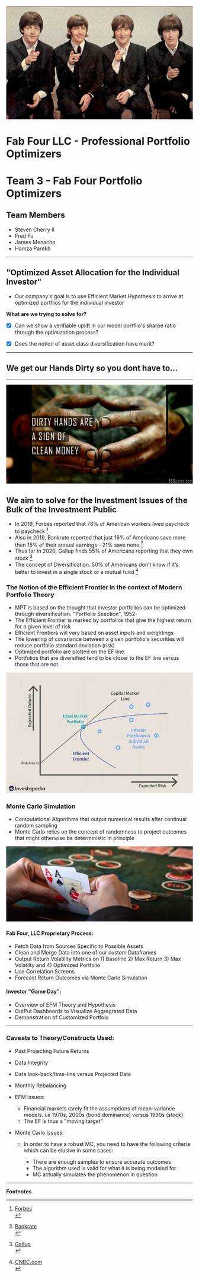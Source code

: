 

![](thebeatles2.jpg)




# Fab Four LLC - Professional Portfolio Optimizers

# Team 3 - Fab Four Portfolio Optimizers
## Team Members
* Steven Cherry II
* Fred Fu
* James Menacho
* Hamza Parekh
---

## "Optimized Asset Allocation for the Individual Investor"
 
* Our company's goal is to use Efficient Market Hypothesis to arrive at optimized portflios for the individual investor

**What are we trying to solve for?**

- [X] Can we show a verifiable uplift in our model portflio's sharpe ratio through the optimization process?
- [X] Does the notion of asset class diversification have merit?


---

## We get our Hands Dirty so you dont have to...

---

![](dirtyhands.jpg)


## We aim to solve for the Investment Issues of the Bulk of the Investment Public

* In 2019, Forbes reported that 78% of American workers lived paycheck to paycheck [^1]
* Also in 2019, Bankrate reported that just 16% of Americans save more then 15% of their annual earnings - 21% save none [^2] 
* Thus far in 2020, Gallup finds 55% of Americans reporting that they own stock [^3] 
* The concept of Diversification. 50% of Americans don’t know if it’s better to invest in a single stock or a mutual fund [^4] 

### The Notion of the Efficient Frontier in the context of Modern Portfolio Theory

* MPT is based on the thought that investor portfolios can be optimized through diversification. "Portfolio Seection", 1952
* The Efficient Frontier is marked by portfolios that give the highest return for a given level of risk
* Efficient Frontiers will vary based on asset inputs and weightings
* The lowering of covariance between a given portfolio's securities will reduce portfolio standard deviation (risk) 
* Optimized portfolio are plotted on the EF line.
* Portfolios that are diversified tend to be closer to the EF line versus those that are not


![EFM](EFM.JPG)


### Monte Carlo Simulation
* Computational Algorithms that output numerical results after continual random sampling
* Monte Carlo relies on the concept of randomness to project outcomes that might otherwise be deterministic in principle


![monte](monte.JPG)

#### Fab Four, LLC Proprietary Process:

* Fetch Data from Sources Specific to Possible Assets
* Clean and Merge Data into one of our custom Dataframes
* Output Return Volatility Metrics on 1) Baseline 2) Max Return 3) Max Volatilty and 4) Optimized Portfolio
* Use Correlation Screens
* Forecast Return Outcomes via Monte Carlo Simulation

#### Investor "Game Day":

* Overview of EFM Theory and Hypothesis
* OutPut Dashboards to Visualize Aggregrated Data 
* Demonstration of Customized Portfoio




---

### Caveats to Theory/Constructs Used:
* Past Projecting Future Returns
* Data Integrity
* Data look-back/time-line versus Projected Data
* Monthly Rebalancing

* EFM issues:

    * Financial markets rarely fit the assumptions of mean-variance models.  i.e 1970s, 2000s (bond dominance) versus 
    1990s (stock)
    * The EF is thus a "moving target"


* Monte Carlo Issues: 

    * In order to have a robust MC, you need to have the following criteria which can be elusive in some cases:
    
      * There are enough samples to ensure accurate outcomes
      * The algorithm used is valid for what it is being modeled for
      * MC actually simulates the phenomenon in question
   
---

**Footnotes**

[^1]: [Forbes](https://www.forbes.com/sites/zackfriedman/2019/01/11/live-paycheck-to-paycheck-government-shutdown/#b42d3964f10b)<br/>
[^2]: [Bankrate](https://www.bankrate.com/banking/savings/financial-security-march-2019/)<br/>
[^3]: [Gallup](https://news.gallup.com/poll/266807/percentage-americans-owns-stock.aspx)<br/>
[^4]: [CNBC.com](https://www.cnbc.com/2020/02/19/50percent-of-americans-dont-know-how-to-diversify-their-investments.html)<br/>

[^footnote]: Test, [Link](https://google.com).




